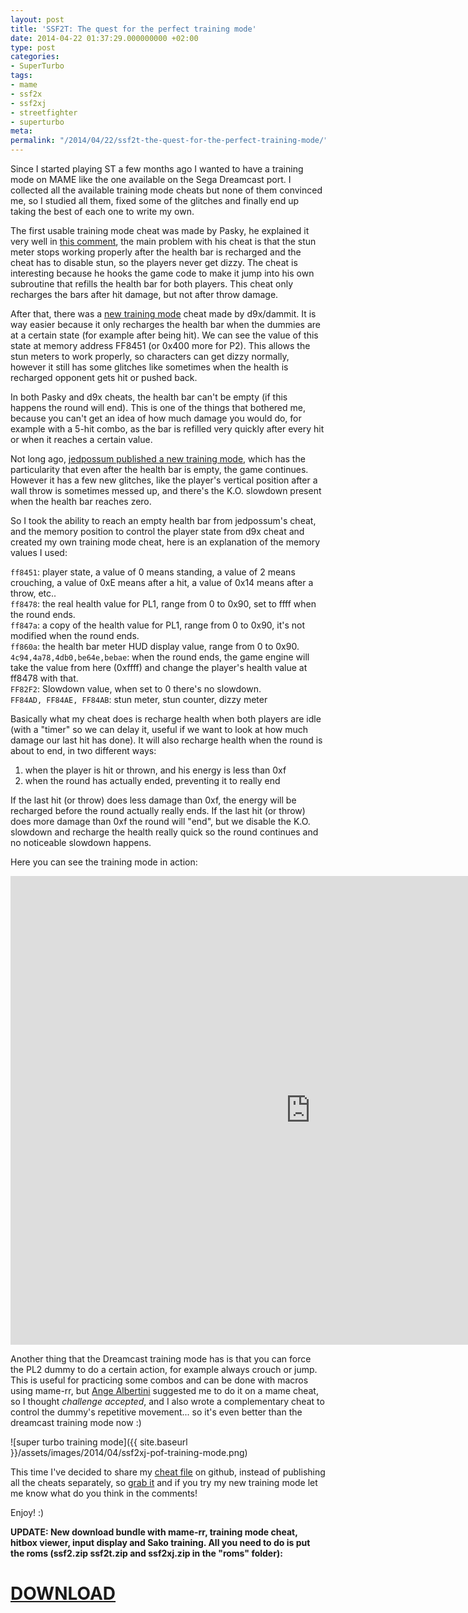```yaml
---
layout: post
title: 'SSF2T: The quest for the perfect training mode'
date: 2014-04-22 01:37:29.000000000 +02:00
type: post
categories:
- SuperTurbo
tags:
- mame
- ssf2x
- ssf2xj
- streetfighter
- superturbo
meta:
permalink: "/2014/04/22/ssf2t-the-quest-for-the-perfect-training-mode/"
---
```

Since I started playing ST a few months ago I wanted to have a training mode on MAME like the one available on the Sega Dreamcast port. I collected all the available training mode cheats but none of them convinced me, so I studied all them, fixed some of the glitches and finally end up taking the best of each one to write my own.

The first usable training mode cheat was made by Pasky, he explained it very well in [this comment](http://forums.shoryuken.com/discussion/comment/5141353/#Comment_5141353), the main problem with his cheat is that the stun meter stops working properly after the health bar is recharged and the cheat has to disable stun, so the players never get dizzy. The cheat is interesting because he hooks the game code to make it jump into his own subroutine that refills the health bar for both players. This cheat only recharges the bars after hit damage, but not after throw damage.

After that, there was a [new training mode](http://www.mamecheat.co.uk/forums/viewtopic.php?f=4&t=4103#p13288) cheat made by d9x/dammit. It is way easier because it only recharges the health bar when the dummies are at a certain state (for example after being hit). We can see the value of this state at memory address FF8451 (or 0x400 more for P2). This allows the stun meters to work properly, so characters can get dizzy normally, however it still has some glitches like sometimes when the health is recharged opponent gets hit or pushed back.

In both Pasky and d9x cheats, the health bar can't be empty (if this happens the round will end). This is one of the things that bothered me, because you can't get an idea of how much damage you would do, for example with a 5-hit combo, as the bar is refilled very quickly after every hit or when it reaches a certain value.

Not long ago, [jedpossum published a new training mode](http://forums.shoryuken.com/discussion/comment/8699161/#Comment_8699161), which has the particularity that even after the health bar is empty, the game continues. However it has a few new glitches, like the player's vertical position after a wall throw is sometimes messed up, and there's the K.O. slowdown present when the health bar reaches zero.  
<!--more-->

So I took the ability to reach an empty health bar from jedpossum's cheat, and the memory position to control the player state from d9x cheat and created my own training mode cheat, here is an explanation of the memory values I used:

`ff8451`: player state, a value of 0 means standing, a value of 2 means crouching, a value of 0xE means after a hit, a value of 0x14 means after a throw, etc..  
`ff8478`: the real health value for PL1, range from 0 to 0x90, set to ffff when the round ends.  
`ff847a`: a copy of the health value for PL1, range from 0 to 0x90, it's not modified when the round ends.  
`ff860a`: the health bar meter HUD display value, range from 0 to 0x90.  
`4c94,4a78,4db0,be64e,bebae`: when the round ends, the game engine will take the value from here (0xffff) and change the player's health value at ff8478 with that.  
`FF82F2`: Slowdown value, when set to 0 there's no slowdown.  
`FF84AD, FF84AE, FF84AB`: stun meter, stun counter, dizzy meter

Basically what my cheat does is recharge health when both players are idle (with a "timer" so we can delay it, useful if we want to look at how much damage our last hit has done). It will also recharge health when the round is about to end, in two different ways:

1. when the player is hit or thrown, and his energy is less than 0xf  
2. when the round has actually ended, preventing it to really end

If the last hit (or throw) does less damage than 0xf, the energy will be recharged before the round actually really ends. If the last hit (or throw) does more damage than 0xf the round will "end", but we disable the K.O. slowdown and recharge the health really quick so the round continues and no noticeable slowdown happens.

Here you can see the training mode in action:  
<iframe title="YouTube video player" width="960" height="750" src="http://www.youtube.com/embed/zmpvOeM1CCU?rel=0&amp;hd=1" frameborder="0" allowfullscreen></iframe>

Another thing that the Dreamcast training mode has is that you can force the PL2 dummy to do a certain action, for example always crouch or jump. This is useful for practicing some combos and can be done with macros using mame-rr, but [Ange Albertini](https://twitter.com/angealbertini) suggested me to do it on a mame cheat, so I thought _challenge accepted_, and I also wrote a complementary cheat to control the dummy's repetitive movement... so it's even better than the dreamcast training mode now :)

![super turbo training mode]({{ site.baseurl }}/assets/images/2014/04/ssf2xj-pof-training-mode.png)

This time I've decided to share my [cheat file](https://github.com/poliva/ssf2xj/blob/master/ssf2xj.xml) on github, instead of publishing all the cheats separately, so [grab it](https://raw.githubusercontent.com/poliva/ssf2xj/master/ssf2xj.xml) and if you try my new training mode let me know what do you think in the comments!

Enjoy! :)

**UPDATE: New download bundle with mame-rr, training mode cheat, hitbox viewer, input display and Sako training. All you need to do is put the roms (ssf2.zip ssf2t.zip and ssf2xj.zip in the "roms" folder):**

# [DOWNLOAD](https://drive.google.com/uc?export=download&id=0B1vYN8cImxr9Z2NRdzV0RUI5OXc)

